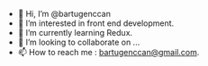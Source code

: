 - 👋 Hi, I’m @bartugenccan
- 👀 I’m interested in front end development.
- 🌱 I’m currently learning Redux.
- 💞️ I’m looking to collaborate on ...
- 📫 How to reach me : bartugenccan@gmail.com.

<!---
bartugenccan/bartugenccan is a ✨ special ✨ repository because its `README.md` (this file) appears on your GitHub profile.
You can click the Preview link to take a look at your changes.
--->
